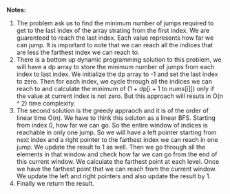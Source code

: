 **Notes:**

1. The problem ask us to find the minimum number of jumps required to get to the last index of the array strating from the first index. We are guarenteed to reach the last index. Each value represents how far we can jump. It is important to note that we can reach all the indices that are less the farthest index we can reach to.
2. There is a bottom up dynamic programming solution to this problem, we will have a dp array to store the minimum number of jumps from each index to last index. We initialize the dp array to -1 and set the last index to zero. Then for each index, we cycle through all the indices we can reach to and calculate the minimum of (1 + dp[i + 1 to nums[i]]) only if the value at current index is not zero. But this approach will resuts in O(n ^ 2) time complexity.
3. The second solution is the greedy appraoch and it is of the order of linear time O(n). We have to think this soluton as a linear BFS. Starting from index 0, how far we can go. So the entire window of indices is reachable in only one jump. So we will have a left pointer starting from next index and a right pointer to the farthest index we can reach in one jump. We update the result to 1 as well. Then we go through all the elements in that window and check how far we can go from the end of this current window. We calculate the farthest point at each level. Once we have the farthest point that we can reach from the current window. We update the left and right pointers and also update the result by 1.
4. Finally we return the result.
